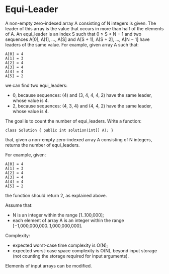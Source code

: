 Equi-Leader
===========

A non-empty zero-indexed array A consisting of N integers is given. The leader of this array is the value that occurs in more than half of the elements of A. An equi_leader is an index S such that 0 ≤ S < N − 1 and two sequences A[0], A[1], ..., A[S] and A[S + 1], A[S + 2], ..., A[N − 1] have leaders of the same value. For example, given array A such that:

	A[0] = 4
	A[1] = 3
	A[2] = 4
	A[3] = 4
	A[4] = 4
	A[5] = 2

we can find two equi_leaders:
- 0, because sequences: (4) and (3, 4, 4, 4, 2) have the same leader, whose value is 4.
- 2, because sequences: (4, 3, 4) and (4, 4, 2) have the same leader, whose value is 4.

The goal is to count the number of equi_leaders. Write a function:

	class Solution { public int solution(int[] A); }

that, given a non-empty zero-indexed array A consisting of N integers, returns the number of equi_leaders.

For example, given:

	A[0] = 4
	A[1] = 3
	A[2] = 4
	A[3] = 4
	A[4] = 4
	A[5] = 2
	
the function should return 2, as explained above.

Assume that:
- N is an integer within the range [1..100,000];
- each element of array A is an integer within the range [−1,000,000,000..1,000,000,000].

Complexity:
- expected worst-case time complexity is O(N);
- expected worst-case space complexity is O(N), beyond input storage (not counting the storage required for input arguments).

Elements of input arrays can be modified.

